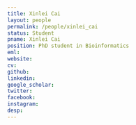 ```yaml
---
title: Xinlei Cai
layout: people
permalink: /people/xinlei_cai
status: Student
pname: Xinlei Cai
position: PhD student in Bioinformatics
eml: 
website: 
cv: 
github: 
linkedin:
google_scholar: 
twitter: 
facebook: 
instagram:
desp: 
---
```

